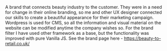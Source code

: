 A brand that connects beauty industry to the customer. They were in a need for change in their online branding, so me and other UX designer connected our skills to create a beautiful appearance for their marketing campaign. Wordpress is used for CMS, so all the information and visual material on the website can be modified anytime the company wishes so. For the brand filter I have used other framework as a base, but the functionality was improved with pure Vanilla JS. See the brand page here - https://beauty-to-retail.co.uk/